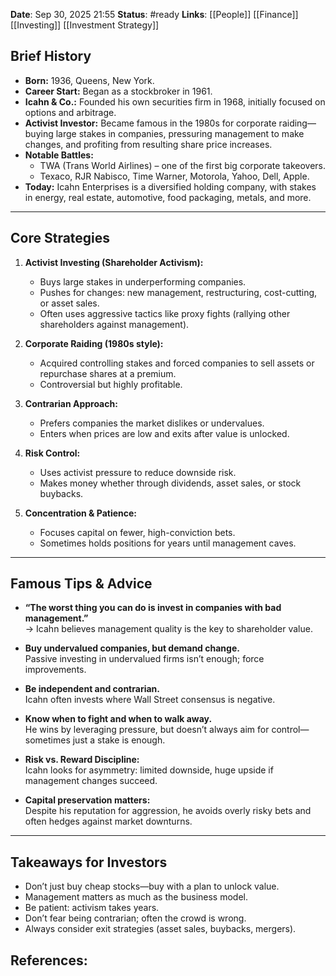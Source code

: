**Date**: Sep 30, 2025 21:55
**Status**: #ready 
**Links**: [[People]] [[Finance]] [[Investing]] [[Investment Strategy]]

## Brief History

- **Born:** 1936, Queens, New York.
- **Career Start:** Began as a stockbroker in 1961.
- **Icahn & Co.:** Founded his own securities firm in 1968, initially focused on options and arbitrage.
- **Activist Investor:** Became famous in the 1980s for corporate raiding—buying large stakes in companies, pressuring management to make changes, and profiting from resulting share price increases.
- **Notable Battles:**
    - TWA (Trans World Airlines) – one of the first big corporate takeovers.
    - Texaco, RJR Nabisco, Time Warner, Motorola, Yahoo, Dell, Apple.
- **Today:** Icahn Enterprises is a diversified holding company, with stakes in energy, real estate, automotive, food packaging, metals, and more.
    
---
## Core Strategies

1. **Activist Investing (Shareholder Activism):**
    - Buys large stakes in underperforming companies.
    - Pushes for changes: new management, restructuring, cost-cutting, or asset sales.
    - Often uses aggressive tactics like proxy fights (rallying other shareholders against management).
        
2. **Corporate Raiding (1980s style):**
    - Acquired controlling stakes and forced companies to sell assets or repurchase shares at a premium.
    - Controversial but highly profitable.
        
3. **Contrarian Approach:**
    - Prefers companies the market dislikes or undervalues.
    - Enters when prices are low and exits after value is unlocked.
        
4. **Risk Control:**
    - Uses activist pressure to reduce downside risk.
    - Makes money whether through dividends, asset sales, or stock buybacks.
        
5. **Concentration & Patience:**
    - Focuses capital on fewer, high-conviction bets.
    - Sometimes holds positions for years until management caves.

---
## Famous Tips & Advice

- **“The worst thing you can do is invest in companies with bad management.”**  
    → Icahn believes management quality is the key to shareholder value.
    
- **Buy undervalued companies, but demand change.**  
    Passive investing in undervalued firms isn’t enough; force improvements.
    
- **Be independent and contrarian.**  
    Icahn often invests where Wall Street consensus is negative.
    
- **Know when to fight and when to walk away.**  
    He wins by leveraging pressure, but doesn’t always aim for control—sometimes just a stake is enough.
    
- **Risk vs. Reward Discipline:**  
    Icahn looks for asymmetry: limited downside, huge upside if management changes succeed.
    
- **Capital preservation matters:**  
    Despite his reputation for aggression, he avoids overly risky bets and often hedges against market downturns.
    
---
## Takeaways for Investors
- Don’t just buy cheap stocks—buy with a plan to unlock value.
- Management matters as much as the business model.
- Be patient: activism takes years.
- Don’t fear being contrarian; often the crowd is wrong.
- Always consider exit strategies (asset sales, buybacks, mergers).

## References: